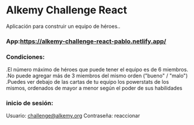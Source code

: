 # Alkemy Challenge React
Aplicación para construir un equipo de héroes..

### App:https://alkemy-challenge-react-pablo.netlify.app/

### Condiciones:
   .El número máximo de héroes que puede tener el equipo es de 6 miembros.
   .No puede agregar más de 3 miembros del mismo orden ("bueno" / "malo")
   .Puedes ver debajo de las cartas de tu equipo los powerstats de los mismos, ordenados de mayor a menor según el poder de sus habilidades

 ### inicio de sesión:
 Usuario: challenge@alkemy.org
 Contraseña: reaccionar
 

